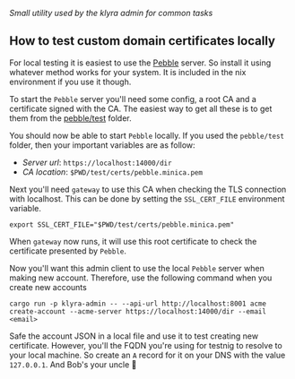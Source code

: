 _Small utility used by the klyra admin for common tasks_

## How to test custom domain certificates locally
For local testing it is easiest to use the [Pebble](https://github.com/letsencrypt/pebble) server. So install it using
whatever method works for your system. It is included in the nix environment if you use it though.

To start the `Pebble` server you'll need some config, a root CA and a certificate signed with the CA. The easiest way
to get all these is to get them from the [pebble/test](https://github.com/letsencrypt/pebble/tree/main/test) folder.

You should now be able to start `Pebble` locally. If you used the `pebble/test` folder, then your important
variables are as follow:

- *Server url*: `https://localhost:14000/dir`
- *CA location*: `$PWD/test/certs/pebble.minica.pem`

Next you'll need `gateway` to use this CA when checking the TLS connection with localhost. This can be done by
setting the `SSL_CERT_FILE` environment variable.

``` shell
export SSL_CERT_FILE="$PWD/test/certs/pebble.minica.pem"
```

When `gateway` now runs, it will use this root certificate to check the certificate presented by `Pebble`.

Now you'll want this admin client to use the local `Pebble` server when making new account. Therefore, use the
following command when you create new accounts

``` shell
cargo run -p klyra-admin -- --api-url http://localhost:8001 acme create-account --acme-server https://localhost:14000/dir --email <email>
```

Safe the account JSON in a local file and use it to test creating new certificate. However, you'll the FQDN you're
using for testnig to resolve to your local machine. So create an `A` record for it on your DNS with the value
`127.0.0.1`. And Bob's your uncle 🎉 
